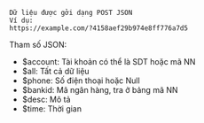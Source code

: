 ```
Dữ liệu được gởi dạng POST JSON
Ví dụ:
https://example.com/?4158aef29b974e8ff776a7d5
```
Tham số JSON:
+ $account: Tài khoản có thể là SDT hoặc mã NN
+ $all: Tất cả dữ liệu
+ $phone: Số điện thoại hoặc Null
+ $bankid: Mã ngân hàng, tra ở bảng mã NN
+ $desc: Mô tả
+ $time: Thời gian
